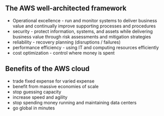 ## The AWS well-architected framework

- Operational excellence - run and monitor systems to deliver business value and continually improve supporting processes and procedures
- security - protect information, systems, and assets while delivering business value through risk assessments and mitigation strategies
- reliability - recovery planning (disruptions / failures)
- performance efficiency - using IT and computing resources efficiently
- cost optimization - control where money is spent


## Benefits of the AWS cloud

- trade fixed expense for varied expense
- benefit from massive economies of scale
- stop guessing capacity
- increase speed and agility
- stop spending money running and maintaining data centers
- go global in minutes
